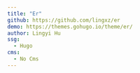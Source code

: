 ```yaml
---
title: "Er"
github: https://github.com/lingxz/er
demo: https://themes.gohugo.io/theme/er/
author: Lingyi Hu
ssg:
  - Hugo
cms:
  - No Cms
---
```


